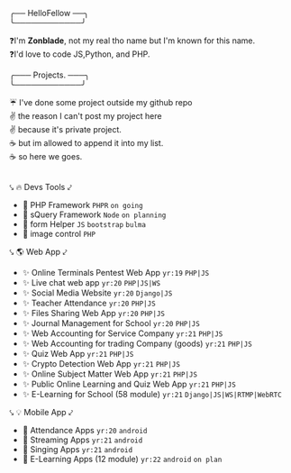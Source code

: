 ╭── HelloFellow ──╮ <br>
╰────────────╯

❓I'm **Zonblade**, not my real tho name but I'm known for this name. \
❓I'd love to code JS,Python, and PHP.

╭───  Projects. ───╮ <br>
╰────────────╯

☔ I've done some project outside my github repo \
✌ the reason I can't post my project here \
✌ because it's private project. \
☕ but im allowed to append it into my list. \
☕ so here we goes. 
<br><br>

⤥ 🔥 Devs Tools ⤦
* 🎉 PHP Framework `PHPR` `on going` 
* 🎉 sQuery Framework `Node` `on planning`
* 🎉 form Helper `JS` `bootstrap` `bulma`
* 🎉 image control `PHP`

⤥ 🌎 Web App ⤦
* ✨ Online Terminals Pentest Web App `yr:19` `PHP|JS`
* ✨ Live chat web app `yr:20` `PHP|JS|WS`
* ✨ Social Media Website `yr:20` `Django|JS`
* ✨ Teacher Attendance `yr:20` `PHP|JS`
* ✨ Files Sharing Web App `yr:20` `PHP|JS`
* ✨ Journal Management for School `yr:20` `PHP|JS`
* ✨ Web Accounting for Service Company `yr:21` `PHP|JS`
* ✨ Web Accounting for trading Company (goods) `yr:21` `PHP|JS`
* ✨ Quiz Web App `yr:21` `PHP|JS`
* ✨ Crypto Detection Web App `yr:21` `PHP|JS`
* ✨ Online Subject Matter Web App `yr:21` `PHP|JS`
* ✨ Public Online Learning and Quiz Web App `yr:21` `PHP|JS`
* ✨ E-Learning for School (58 module) `yr:21` `Django|JS|WS|RTMP|WebRTC`

⤥ 💡 Mobile App ⤦
* 🍩 Attendance Apps `yr:20` `android`
* 🍩 Streaming Apps `yr:21` `android`
* 🍩 Singing Apps `yr:21` `android`
* 🍩 E-Learning Apps (12 module) `yr:22` `android` `on plan`
